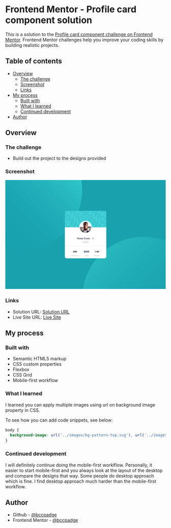 # Frontend Mentor - Profile card component solution

This is a solution to the [Profile card component challenge on Frontend Mentor](https://www.frontendmentor.io/challenges/profile-card-component-cfArpWshJ). Frontend Mentor challenges help you improve your coding skills by building realistic projects. 

## Table of contents

- [Overview](#overview)
  - [The challenge](#the-challenge)
  - [Screenshot](#screenshot)
  - [Links](#links)
- [My process](#my-process)
  - [Built with](#built-with)
  - [What I learned](#what-i-learned)
  - [Continued development](#continued-development)
- [Author](#author)


## Overview

### The challenge

- Build out the project to the designs provided


### Screenshot
![](./screenshot/desktop.png)



### Links

- Solution URL: [Solution URL](https://www.frontendmentor.io/solutions/profile-card-component-using-css-grid-and-flexbox-chnOa5tt15)
- Live Site URL: [Live Site](hhttps://bccpadge.github.io/Profile-Card-Component/)

## My process

### Built with

- Semantic HTML5 markup
- CSS custom properties
- Flexbox
- CSS Grid
- Mobile-first workflow

### What I learned

I learned you can apply multiple images using url on background image property in CSS.

To see how you can add code snippets, see below:

```css
body {
  background-image: url('../images/bg-pattern-top.svg'), url('../images/bg-pattern-bottom.svg');
}
```


### Continued development

I will definitely continue doing the mobile-first worklflow. Personally, it easier to start mobile-first and you always look at the layout of the desktop and compare the designs that way. Some people do desktop approach which is fine. I find desktop approach much harder than the mobile-first workflow. 



## Author
- Github - [@bccpadge](https://github.com/bccpadge)
- Frontend Mentor - [@bccpadge](https://www.frontendmentor.io/profile/bccpadge)


